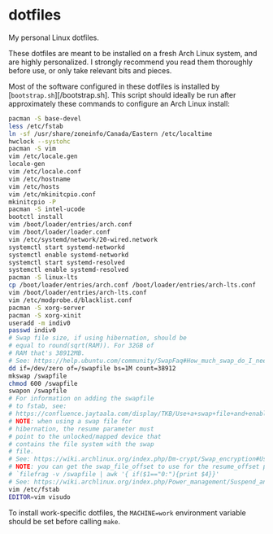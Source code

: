# dotfiles
My personal Linux dotfiles.

These dotfiles are meant to be installed on a fresh Arch Linux system, and are
highly personalized. I strongly recommend you read them thoroughly before use,
or only take relevant bits and pieces.

Most of the software configured in these dotfiles is installed by
[`bootstrap.sh`][/bootstrap.sh]. This script should ideally be run after
approximately these commands to configure an Arch Linux install:

```sh
pacman -S base-devel
less /etc/fstab
ln -sf /usr/share/zoneinfo/Canada/Eastern /etc/localtime
hwclock --systohc
pacman -S vim
vim /etc/locale.gen 
locale-gen
vim /etc/locale.conf
vim /etc/hostname
vim /etc/hosts
vim /etc/mkinitcpio.conf 
mkinitcpio -P
pacman -S intel-ucode
bootctl install
vim /boot/loader/entries/arch.conf
vim /boot/loader/loader.conf 
vim /etc/systemd/network/20-wired.network
systemctl start systemd-networkd
systemctl enable systemd-networkd
systemctl start systemd-resolved
systemctl enable systemd-resolved
pacman -S linux-lts
cp /boot/loader/entries/arch.conf /boot/loader/entries/arch-lts.conf
vim /boot/loader/entries/arch-lts.conf
vim /etc/modprobe.d/blacklist.conf
pacman -S xorg-server
pacman -S xorg-xinit
useradd -m indiv0
passwd indiv0
# Swap file size, if using hibernation, should be
# equal to round(sqrt(RAM)). For 32GB of
# RAM that's 38912MB.
# See: https://help.ubuntu.com/community/SwapFaq#How_much_swap_do_I_need.3F
dd if=/dev/zero of=/swapfile bs=1M count=38912
mkswap /swapfile
chmod 600 /swapfile
swapon /swapfile
# For information on adding the swapfile
# to fstab, see:
# https://confluence.jaytaala.com/display/TKB/Use+a+swap+file+and+enable+hibernation+on+Arch+Linux+-+including+on+a+LUKS+root+partition#UseaswapfileandenablehibernationonArchLinuxincludingonaLUKSrootpartition-Createandenableswapfileonrootpartition
# NOTE: when using a swap file for
# hibernation, the resume parameter must
# point to the unlocked/mapped device that
# contains the file system with the swap
# file.
# See: https://wiki.archlinux.org/index.php/Dm-crypt/Swap_encryption#Using_a_swap_file
# NOTE: you can get the swap_file_offset to use for the resume_offset parameter with:
# `filefrag -v /swapfile | awk '{ if($1=="0:"){print $4}}'
# See: https://wiki.archlinux.org/index.php/Power_management/Suspend_and_hibernate#Hibernation_into_swap_file
vim /etc/fstab
EDITOR=vim visudo
```

To install work-specific dotfiles, the `MACHINE=work` environment variable
should be set before calling `make`.

